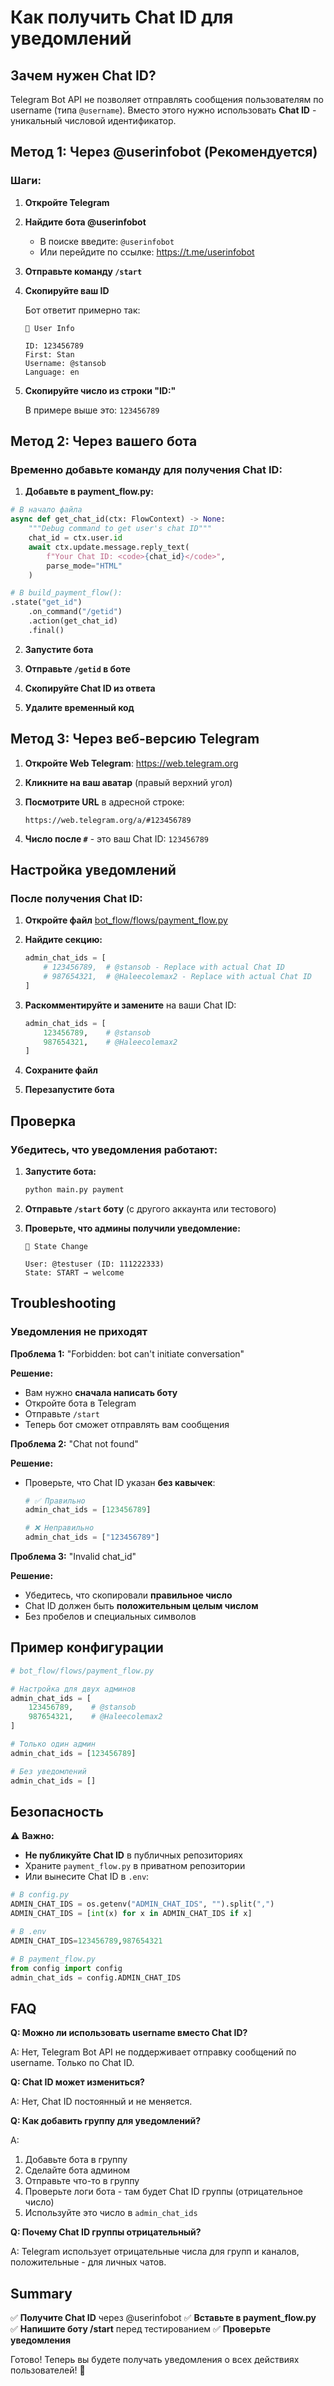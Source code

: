 # Как получить Chat ID для уведомлений

## Зачем нужен Chat ID?

Telegram Bot API не позволяет отправлять сообщения пользователям по username (типа `@username`). Вместо этого нужно использовать **Chat ID** - уникальный числовой идентификатор.

## Метод 1: Через @userinfobot (Рекомендуется)

### Шаги:

1. **Откройте Telegram**

2. **Найдите бота @userinfobot**
   - В поиске введите: `@userinfobot`
   - Или перейдите по ссылке: https://t.me/userinfobot

3. **Отправьте команду `/start`**

4. **Скопируйте ваш ID**

   Бот ответит примерно так:
   ```
   👤 User Info

   ID: 123456789
   First: Stan
   Username: @stansob
   Language: en
   ```

5. **Скопируйте число из строки "ID:"**

   В примере выше это: `123456789`

## Метод 2: Через вашего бота

### Временно добавьте команду для получения Chat ID:

1. **Добавьте в payment_flow.py:**

```python
# В начало файла
async def get_chat_id(ctx: FlowContext) -> None:
    """Debug command to get user's chat ID"""
    chat_id = ctx.user.id
    await ctx.update.message.reply_text(
        f"Your Chat ID: <code>{chat_id}</code>",
        parse_mode="HTML"
    )

# В build_payment_flow():
.state("get_id")
    .on_command("/getid")
    .action(get_chat_id)
    .final()
```

2. **Запустите бота**

3. **Отправьте `/getid` в боте**

4. **Скопируйте Chat ID из ответа**

5. **Удалите временный код**

## Метод 3: Через веб-версию Telegram

1. **Откройте Web Telegram**: https://web.telegram.org

2. **Кликните на ваш аватар** (правый верхний угол)

3. **Посмотрите URL** в адресной строке:
   ```
   https://web.telegram.org/a/#123456789
   ```

4. **Число после `#`** - это ваш Chat ID: `123456789`

## Настройка уведомлений

### После получения Chat ID:

1. **Откройте файл** [bot_flow/flows/payment_flow.py](../bot_flow/flows/payment_flow.py)

2. **Найдите секцию:**
   ```python
   admin_chat_ids = [
       # 123456789,  # @stansob - Replace with actual Chat ID
       # 987654321,  # @Haleecolemax2 - Replace with actual Chat ID
   ]
   ```

3. **Раскомментируйте и замените** на ваши Chat ID:
   ```python
   admin_chat_ids = [
       123456789,    # @stansob
       987654321,    # @Haleecolemax2
   ]
   ```

4. **Сохраните файл**

5. **Перезапустите бота**

## Проверка

### Убедитесь, что уведомления работают:

1. **Запустите бота:**
   ```bash
   python main.py payment
   ```

2. **Отправьте `/start` боту** (с другого аккаунта или тестового)

3. **Проверьте, что админы получили уведомление:**
   ```
   🔔 State Change

   User: @testuser (ID: 111222333)
   State: START → welcome
   ```

## Troubleshooting

### Уведомления не приходят

**Проблема 1:** "Forbidden: bot can't initiate conversation"

**Решение:**
- Вам нужно **сначала написать боту**
- Откройте бота в Telegram
- Отправьте `/start`
- Теперь бот сможет отправлять вам сообщения

**Проблема 2:** "Chat not found"

**Решение:**
- Проверьте, что Chat ID указан **без кавычек**:
  ```python
  # ✅ Правильно
  admin_chat_ids = [123456789]

  # ❌ Неправильно
  admin_chat_ids = ["123456789"]
  ```

**Проблема 3:** "Invalid chat_id"

**Решение:**
- Убедитесь, что скопировали **правильное число**
- Chat ID должен быть **положительным целым числом**
- Без пробелов и специальных символов

## Пример конфигурации

```python
# bot_flow/flows/payment_flow.py

# Настройка для двух админов
admin_chat_ids = [
    123456789,    # @stansob
    987654321,    # @Haleecolemax2
]

# Только один админ
admin_chat_ids = [123456789]

# Без уведомлений
admin_chat_ids = []
```

## Безопасность

⚠️ **Важно:**

- **Не публикуйте Chat ID** в публичных репозиториях
- Храните `payment_flow.py` в приватном репозитории
- Или вынесите Chat ID в `.env`:

```python
# В config.py
ADMIN_CHAT_IDS = os.getenv("ADMIN_CHAT_IDS", "").split(",")
ADMIN_CHAT_IDS = [int(x) for x in ADMIN_CHAT_IDS if x]

# В .env
ADMIN_CHAT_IDS=123456789,987654321

# В payment_flow.py
from config import config
admin_chat_ids = config.ADMIN_CHAT_IDS
```

## FAQ

**Q: Можно ли использовать username вместо Chat ID?**

A: Нет, Telegram Bot API не поддерживает отправку сообщений по username. Только по Chat ID.

**Q: Chat ID может измениться?**

A: Нет, Chat ID постоянный и не меняется.

**Q: Как добавить группу для уведомлений?**

A:
1. Добавьте бота в группу
2. Сделайте бота админом
3. Отправьте что-то в группу
4. Проверьте логи бота - там будет Chat ID группы (отрицательное число)
5. Используйте это число в `admin_chat_ids`

**Q: Почему Chat ID группы отрицательный?**

A: Telegram использует отрицательные числа для групп и каналов, положительные - для личных чатов.

## Summary

✅ **Получите Chat ID** через @userinfobot
✅ **Вставьте в payment_flow.py**
✅ **Напишите боту /start** перед тестированием
✅ **Проверьте уведомления**

Готово! Теперь вы будете получать уведомления о всех действиях пользователей! 🔔
